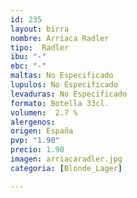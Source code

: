 ```yaml
---
id: 235
layout: birra
nombre: Arriaca Radler
tipo:  Radler
ibu: "-"
ebc: "-"
maltas: No Especificado
lupulos: No Especificado
levaduras: No Especificado
formato: Botella 33cl.
volumen:  2.7 %
alergenos: 
origen: España
pvp: "1.90"
precio: 1.90
imagen: arriacaradler.jpg
categoria: [Blonde_Lager]

---
```

